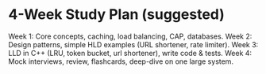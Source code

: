 # 4-Week Study Plan (suggested)

Week 1: Core concepts, caching, load balancing, CAP, databases.
Week 2: Design patterns, simple HLD examples (URL shortener, rate limiter).
Week 3: LLD in C++ (LRU, token bucket, url shortener), write code & tests.
Week 4: Mock interviews, review, flashcards, deep-dive on one large system.
